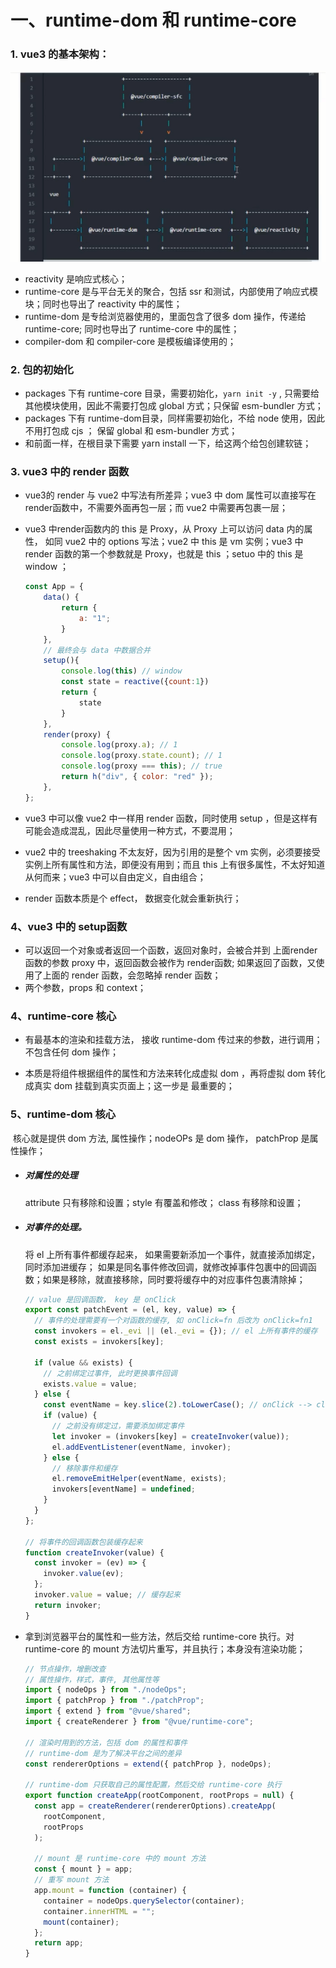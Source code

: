# 一、runtime-dom 和 runtime-core

### 1. vue3 的基本架构：

![image-20220331140906257](vue3源码学习笔记(san).assets/image-20220331140906257.png)

- reactivity 是响应式核心；
- runtime-core  是与平台无关的聚合，包括 ssr 和测试，内部使用了响应式模块；同时也导出了 reactivity 中的属性；
- runtime-dom 是专给浏览器使用的，里面包含了很多 dom 操作，传递给 runtime-core; 同时也导出了 runtime-core 中的属性；
- compiler-dom 和 compiler-core 是模板编译使用的；

### 2. 包的初始化

- packages 下有 runtime-core 目录，需要初始化，``yarn init -y`` ,  只需要给其他模块使用，因此不需要打包成 global 方式；只保留 esm-bundler 方式；
- packages 下有 runtime-dom目录，同样需要初始化，不给 node 使用，因此不用打包成 cjs ； 保留 global 和 esm-bundler  方式；
- 和前面一样，在根目录下需要 yarn install 一下，给这两个给包创建软链；

### 3. vue3 中的 render 函数

- vue3的 render 与 vue2 中写法有所差异；vue3 中 dom 属性可以直接写在 render函数中，不需要外面再包一层；而 vue2 中需要再包裹一层；

- vue3 中render函数内的 this 是 Proxy，从 Proxy 上可以访问 data 内的属性， 如同 vue2 中的 options 写法；vue2 中 this 是 vm 实例；vue3 中 render 函数的第一个参数就是 Proxy，也就是 this ；setuo 中的 this 是 window ；

  ```js
  const App = {
      data() {
          return {
              a: "1";
          }
      },
      // 最终会与 data 中数据合并
      setup(){
          console.log(this) // window
          const state = reactive({count:1})
          return {
              state
          }
      },
      render(proxy) {
          console.log(proxy.a); // 1
          console.log(proxy.state.count); // 1
          console.log(proxy === this); // true
          return h("div", { color: "red" });
      },
  };
  ```

- vue3 中可以像 vue2 中一样用 render 函数，同时使用 setup ，但是这样有可能会造成混乱，因此尽量使用一种方式，不要混用；

- vue2 中的 treeshaking 不太友好，因为引用的是整个 vm 实例，必须要接受实例上所有属性和方法，即便没有用到；而且 this 上有很多属性，不太好知道从何而来；vue3 中可以自由定义，自由组合；

- render 函数本质是个 effect， 数据变化就会重新执行；

### 4、vue3 中的 setup函数

- 可以返回一个对象或者返回一个函数，返回对象时，会被合并到 上面render 函数的参数 proxy 中，返回函数会被作为 render函数; 如果返回了函数，又使用了上面的 render 函数，会忽略掉 render 函数；
- 两个参数，props 和 context；

### 4、runtime-core 核心

- 有最基本的渲染和挂载方法， 接收 runtime-dom 传过来的参数，进行调用；不包含任何 dom 操作；

- 本质是将组件根据组件的属性和方法来转化成虚拟 dom ，再将虚拟 dom 转化成真实 dom 挂载到真实页面上；这一步是 最重要的；



### 5、runtime-dom 核心

​		核心就是提供 dom 方法, 属性操作；nodeOPs 是 dom 操作， patchProp 是属性操作；

- ##### 对属性的处理

  attribute 只有移除和设置；style 有覆盖和修改； class 有移除和设置；

- ##### 对事件的处理。

  将 el 上所有事件都缓存起来， 如果需要新添加一个事件，就直接添加绑定，同时添加进缓存； 如果是同名事件修改回调，就修改掉事件包裹中的回调函数；如果是移除，就直接移除，同时要将缓存中的对应事件包裹清除掉；

  ```js
  // value 是回调函数， key 是 onClick    
  export const patchEvent = (el, key, value) => {
    // 事件的处理需要有一个对函数的缓存, 如 onClick=fn 后改为 onClick=fn1
    const invokers = el._evi || (el._evi = {}); // el 上所有事件的缓存
    const exists = invokers[key];
  
    if (value && exists) {
      // 之前绑定过事件, 此时更换事件回调
      exists.value = value;
    } else {
      const eventName = key.slice(2).toLowerCase(); // onClick --> click
      if (value) {
        // 之前没有绑定过，需要添加绑定事件
        let invoker = (invokers[key] = createInvoker(value));
        el.addEventListener(eventName, invoker);
      } else {
        // 移除事件和缓存
        el.removeEmitHelper(eventName, exists);
        invokers[eventName] = undefined;
      }
    }
  };
  
  // 将事件的回调函数包装缓存起来
  function createInvoker(value) {
    const invoker = (ev) => {
      invoker.value(ev);
    };
    invoker.value = value; // 缓存起来
    return invoker;
  }
  ```


- 拿到浏览器平台的属性和一些方法，然后交给 runtime-core 执行。对 runtime-core 的 mount 方法切片重写，并且执行；本身没有渲染功能；

  ```js
  // 节点操作，增删改查
  // 属性操作，样式，事件, 其他属性等
  import { nodeOps } from "./nodeOps";
  import { patchProp } from "./patchProp";
  import { extend } from "@vue/shared";
  import { createRenderer } from "@vue/runtime-core";
  
  // 渲染时用到的方法，包括 dom 的属性和事件
  // runtime-dom 是为了解决平台之间的差异
  const rendererOptions = extend({ patchProp }, nodeOps);
  
  // runtime-dom 只获取自己的属性配置，然后交给 runtime-core 执行
  export function createApp(rootComponent, rootProps = null) {
    const app = createRenderer(rendererOptions).createApp(
      rootComponent,
      rootProps
    );
  
    // mount 是 runtime-core 中的 mount 方法
    const { mount } = app;
    // 重写 mount 方法
    app.mount = function (container) {
      container = nodeOps.querySelector(container);
      container.innerHTML = "";
      mount(container);
    };
    return app;
  }
  
  ```

  






